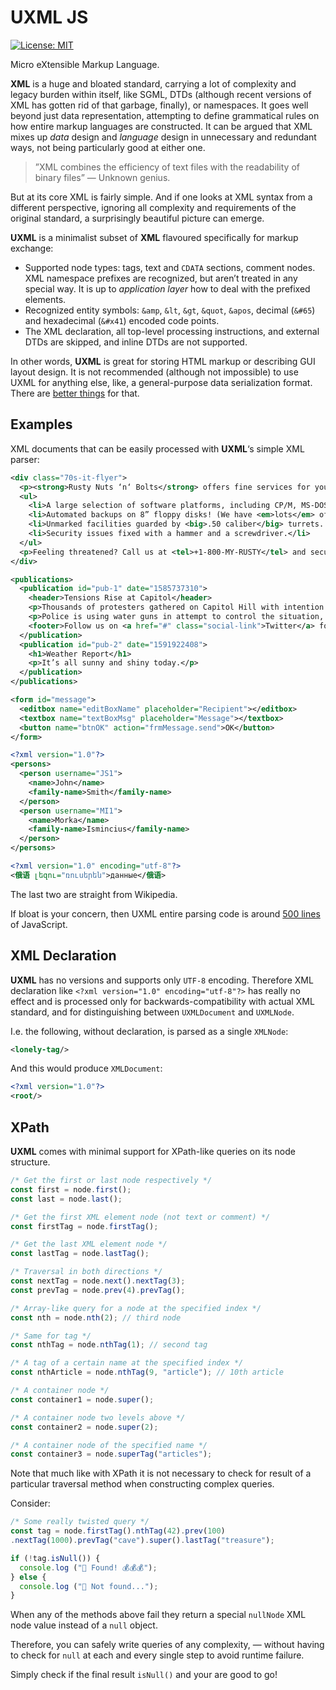 UXML JS
=======

[![License: MIT](https://img.shields.io/badge/License-MIT-green.svg)](https://opensource.org/licenses/MIT)

Micro eXtensible Markup Language.

**XML** is a huge and bloated standard, carrying a lot of complexity and legacy burden within itself, like SGML, DTDs (although recent versions of XML has gotten rid of that garbage, finally), or namespaces. It goes well beyond just data representation, attempting to define grammatical rules on how entire markup languages are constructed. It can be argued that XML mixes up *data* design and *language* design in unnecessary and redundant ways, not being particularly good at either one.

> ”XML combines the efficiency of text files with the readability of binary files”
> — Unknown genius.

But at its core XML is fairly simple. And if one looks at XML syntax from a different perspective, ignoring all complexity and requirements of the original standard, a surprisingly beautiful picture can emerge.

**UXML** is a minimalist subset of **XML** flavoured specifically for markup exchange:

  * Supported node types: tags, text and `CDATA` sections, comment nodes. XML namespace prefixes are recognized, but aren’t treated in any special way. It is up to *application layer* how to deal with the prefixed elements.
  * Recognized entity symbols: `&amp`, `&lt`, `&gt`, `&quot`, `&apos`, decimal (`&#65`) and hexadecimal (`&#x41`) encoded code points.
  * The XML declaration, all top-level processing instructions, and external DTDs are skipped, and inline DTDs are not supported.

In other words, **UXML** is great for storing HTML markup or describing GUI layout design. It is not recommended (although not impossible) to use UXML for anything else, like, a general-purpose data serialization format. There are [better things](https://github.com/garnetius/uson-js) for that.

## Examples

XML documents that can be easily processed with **UXML**‘s simple XML parser:

```xml
<div class="70s-it-flyer">
  <p><strong>Rusty Nuts ‘n‘ Bolts</strong> offers fine services for your Big Data hosting!</p>
  <ul>
    <li>A large selection of software platforms, including CP/M, MS-DOS, and UNIX™. (Yes, the <em>original</em> one!)</li>
    <li>Automated backups on 8” floppy disks! (We have <em>lots</em> of these.)</li>
    <li>Unmarked facilities guarded by <big>.50 caliber</big> turrets. Big data — big guns.</li>
    <li>Security issues fixed with a hammer and a screwdriver.</li>
  </ul>
  <p>Feeling threatened? Call us at <tel>+1-800-MY-RUSTY</tel> and secure one of our exclusive limited-time offers today!</p>
</div>
```

```xml
<publications>
  <publication id="pub-1" date="1585737310">
    <header>Tensions Rise at Capitol</header>
    <p>Thousands of protesters gathered on Capitol Hill with intention to build a wall around Donald Trump in order to make America great again.</p>
    <p>Police is using water guns in attempt to control the situation, albeit with mixed results.</p>
    <footer>Follow us on <a href="#" class="social-link">Twitter</a> for updates.</footer>
  </publication>
  <publication id="pub-2" date="1591922408">
    <h1>Weather Report</h1>
    <p>It’s all sunny and shiny today.</p>
  </publication>
</publications>
```

```xml
<form id="message">
  <editbox name="editBoxName" placeholder="Recipient"></editbox>
  <textbox name="textBoxMsg" placeholder="Message"></textbox>
  <button name="btnOK" action="frmMessage.send">OK</button>
</form>
```

```xml
<?xml version="1.0"?>
<persons>
  <person username="JS1">
    <name>John</name>
    <family-name>Smith</family-name>
  </person>
  <person username="MI1">
    <name>Morka</name>
    <family-name>Ismincius</family-name>
  </person>
</persons>
```

```xml
<?xml version="1.0" encoding="utf-8"?>
<俄语 լեզու="ռուսերեն">данные</俄语>
```

The last two are straight from Wikipedia.

If bloat is your concern, then UXML entire parsing code is around [500 lines](https://github.com/garnetius/uxml-js/blob/master/uxml.mjs#L490) of JavaScript.

## XML Declaration

**UXML** has no versions and supports only `UTF-8` encoding. Therefore XML declaration like `<?xml version="1.0" encoding="utf-8"?>` has really no effect and is processed only for backwards-compatibility with actual XML standard, and for distinguishing between `UXMLDocument` and `UXMLNode`.

I.e. the following, without declaration, is parsed as a single `XMLNode`:

```xml
<lonely-tag/>
```

And this would produce `XMLDocument`:

```xml
<?xml version="1.0"?>
<root/>
```

## XPath

**UXML** comes with minimal support for XPath-like queries on its node structure.

```js
/* Get the first or last node respectively */
const first = node.first();
const last = node.last();

/* Get the first XML element node (not text or comment) */
const firstTag = node.firstTag();

/* Get the last XML element node */
const lastTag = node.lastTag();

/* Traversal in both directions */
const nextTag = node.next().nextTag(3);
const prevTag = node.prev(4).prevTag();

/* Array-like query for a node at the specified index */
const nth = node.nth(2); // third node

/* Same for tag */
const nthTag = node.nthTag(1); // second tag

/* A tag of a certain name at the specified index */
const nthArticle = node.nthTag(9, "article"); // 10th article

/* A container node */
const container1 = node.super();

/* A container node two levels above */
const container2 = node.super(2);

/* A container node of the specified name */
const container3 = node.superTag("articles");
```

Note that much like with XPath it is not necessary to check for result of a particular traversal method when constructing complex queries.

Consider:

```js
/* Some really twisted query */
const tag = node.firstTag().nthTag(42).prev(100)
.nextTag(1000).prevTag("cave").super().lastTag("treasure");

if (!tag.isNull()) {
  console.log ("👑 Found! 💰💰💰");
} else {
  console.log ("🙁 Not found...");
}
```

When any of the methods above fail they return a special `nullNode` XML node value instead of a `null` object.

Therefore, you can safely write queries of any complexity, — without having to check for `null` at each and every single step to avoid runtime failure.

Simply check if the final result `isNull()` and your are good to go!
